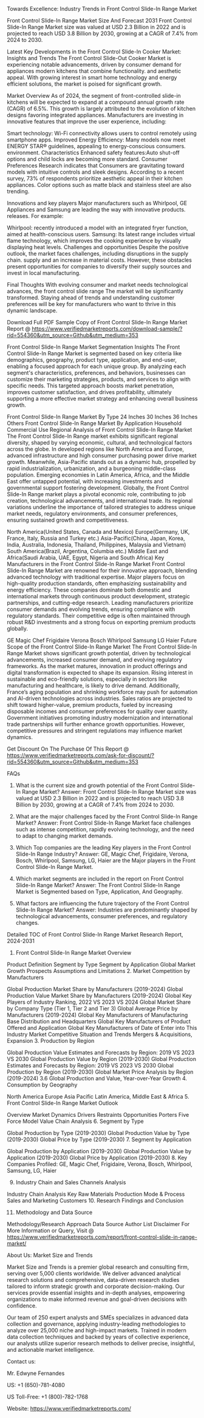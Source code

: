 Towards Excellence: Industry Trends in Front Control Slide-In Range Market


Front Control Slide-In Range Market Size And Forecast 2031
Front Control Slide-In Range Market size was valued at USD 2.3 Billion in 2022 and is projected to reach USD 3.8 Billion by 2030, growing at a CAGR of 7.4% from 2024 to 2030.

Latest Key Developments in the Front Control Slide-In Cooker Market: Insights and Trends
The Front Control Slide-Out Cooker Market is experiencing notable advancements, driven by consumer demand for appliances modern kitchens that combine functionality. and aesthetic appeal. With growing interest in smart home technology and energy efficient solutions, the market is poised for significant growth.

Market Overview
As of 2024, the segment of front-controlled slide-in kitchens will be expected to expand at a compound annual growth rate (CAGR) of 6.5%. This growth is largely attributed to the evolution of kitchen designs favoring integrated appliances. Manufacturers are investing in innovative features that improve the user experience, including:

Smart technology: Wi-Fi connectivity allows users to control remotely using smartphone apps.
Improved Energy Efficiency: Many models now meet ENERGY STAR® guidelines, appealing to energy-conscious consumers. environment.
Characteristics Enhanced safety features:Auto shut-off options and child locks are becoming more standard.
Consumer Preferences
Research indicates that Consumers are gravitating toward models with intuitive controls and sleek designs. According to a recent survey, 73% of respondents prioritize aesthetic appeal in their kitchen appliances. Color options such as matte black and stainless steel are also trending.

Innovations and key players
Major manufacturers such as Whirlpool, GE Appliances and Samsung are leading the way with innovative products. releases. For example:

Whirlpool: recently introduced a model with an integrated fryer function, aimed at health-conscious users.
Samsung: Its latest range includes virtual flame technology, which improves the cooking experience by visually displaying heat levels.
Challenges and opportunities
Despite the positive outlook, the market faces challenges, including disruptions in the supply chain. supply and an increase in material costs. However, these obstacles present opportunities for companies to diversify their supply sources and invest in local manufacturing.

Final Thoughts
With evolving consumer and market needs technological advances, the front control slide range The market will be significantly transformed. Staying ahead of trends and understanding customer preferences will be key for manufacturers who want to thrive in this dynamic landscape.

Download Full PDF Sample Copy of Front Control Slide-In Range Market Report @ https://www.verifiedmarketreports.com/download-sample/?rid=554360&utm_source=Github&utm_medium=353

Front Control Slide-In Range Market Segmentation Insights
The Front Control Slide-In Range Market is segmented based on key criteria like demographics, geography, product type, application, and end-user, enabling a focused approach for each unique group. By analyzing each segment's characteristics, preferences, and behaviors, businesses can customize their marketing strategies, products, and services to align with specific needs. This targeted approach boosts market penetration, improves customer satisfaction, and drives profitability, ultimately supporting a more effective market strategy and enhancing overall business growth.

Front Control Slide-In Range Market By Type
24 Inches
30 Inches
36 Inches
Others
Front Control Slide-In Range Market By Application
Household
Commercial Use
Regional Analysis of Front Control Slide-In Range Market
The Front Control Slide-In Range market exhibits significant regional diversity, shaped by varying economic, cultural, and technological factors across the globe. In developed regions like North America and Europe, advanced infrastructure and high consumer purchasing power drive market growth. Meanwhile, Asia-Pacific stands out as a dynamic hub, propelled by rapid industrialization, urbanization, and a burgeoning middle-class population. Emerging economies in Latin America, Africa, and the Middle East offer untapped potential, with increasing investments and governmental support fostering development. Globally, the Front Control Slide-In Range market plays a pivotal economic role, contributing to job creation, technological advancements, and international trade. Its regional variations underline the importance of tailored strategies to address unique market needs, regulatory environments, and consumer preferences, ensuring sustained growth and competitiveness.

North America(United States, Canada and Mexico)
Europe(Germany, UK, France, Italy, Russia and Turkey etc.)
Asia-Pacific(China, Japan, Korea, India, Australia, Indonesia, Thailand, Philippines, Malaysia and Vietnam)
South America(Brazil, Argentina, Columbia etc.)
Middle East and Africa(Saudi Arabia, UAE, Egypt, Nigeria and South Africa)
Key Manufacturers in the Front Control Slide-In Range Market
Front Control Slide-In Range Market are renowned for their innovative approach, blending advanced technology with traditional expertise. Major players focus on high-quality production standards, often emphasizing sustainability and energy efficiency. These companies dominate both domestic and international markets through continuous product development, strategic partnerships, and cutting-edge research. Leading manufacturers prioritize consumer demands and evolving trends, ensuring compliance with regulatory standards. Their competitive edge is often maintained through robust R&D investments and a strong focus on exporting premium products globally.

GE
Magic Chef
Frigidaire
Verona
Bosch
Whirlpool
Samsung
LG
Haier
Future Scope of the Front Control Slide-In Range Market
The Front Control Slide-In Range Market shows significant growth potential, driven by technological advancements, increased consumer demand, and evolving regulatory frameworks. As the market matures, innovation in product offerings and digital transformation is expected to shape its expansion. Rising interest in sustainable and eco-friendly solutions, especially in sectors like manufacturing and healthcare, is likely to drive demand. Additionally, France’s aging population and shrinking workforce may push for automation and AI-driven technologies across industries. Sales ratios are projected to shift toward higher-value, premium products, fueled by increasing disposable incomes and consumer preferences for quality over quantity. Government initiatives promoting industry modernization and international trade partnerships will further enhance growth opportunities. However, competitive pressures and stringent regulations may influence market dynamics.

Get Discount On The Purchase Of This Report @ https://www.verifiedmarketreports.com/ask-for-discount/?rid=554360&utm_source=Github&utm_medium=353

FAQs
1. What is the current size and growth potential of the Front Control Slide-In Range Market?
Answer: Front Control Slide-In Range Market size was valued at USD 2.3 Billion in 2022 and is projected to reach USD 3.8 Billion by 2030, growing at a CAGR of 7.4% from 2024 to 2030.

2. What are the major challenges faced by the Front Control Slide-In Range Market?
Answer: Front Control Slide-In Range Market face challenges such as intense competition, rapidly evolving technology, and the need to adapt to changing market demands.

3. Which Top companies are the leading Key players in the Front Control Slide-In Range Industry?
Answer: GE, Magic Chef, Frigidaire, Verona, Bosch, Whirlpool, Samsung, LG, Haier are the Major players in the Front Control Slide-In Range Market.

4. Which market segments are included in the report on Front Control Slide-In Range Market?
Answer: The Front Control Slide-In Range Market is Segmented based on Type, Application, And Geography.

5. What factors are influencing the future trajectory of the Front Control Slide-In Range Market?
Answer: Industries are predominantly shaped by technological advancements, consumer preferences, and regulatory changes.

Detailed TOC of Front Control Slide-In Range Market Research Report, 2024-2031
1. Front Control Slide-In Range Market Overview

Product Definition
Segment by Type
Segment by Application
Global Market Growth Prospects
Assumptions and Limitations
2. Market Competition by Manufacturers

Global Production Market Share by Manufacturers (2019-2024)
Global Production Value Market Share by Manufacturers (2019-2024)
Global Key Players of Industry Ranking, 2022 VS 2023 VS 2024
Global Market Share by Company Type (Tier 1, Tier 2 and Tier 3)
Global Average Price by Manufacturers (2019-2024)
Global Key Manufacturers of Manufacturing Base Distribution and Headquarters
Global Key Manufacturers of Product Offered and Application
Global Key Manufacturers of Date of Enter into This Industry
Market Competitive Situation and Trends
Mergers & Acquisitions, Expansion
3. Production by Region

Global Production Value Estimates and Forecasts by Region: 2019 VS 2023 VS 2030
Global Production Value by Region (2019-2030)
Global Production Estimates and Forecasts by Region: 2019 VS 2023 VS 2030
Global Production by Region (2019-2030)
Global Market Price Analysis by Region (2019-2024) 3.6 Global Production and Value, Year-over-Year Growth
4. Consumption by Geography

North America
Europe
Asia Pacific
Latin America, Middle East & Africa
5. Front Control Slide-In Range Market Outlook

Overview
Market Dynamics
Drivers
Restraints
Opportunities
Porters Five Force Model
Value Chain Analysis 
6. Segment by Type

Global Production by Type (2019-2030)
Global Production Value by Type (2019-2030)
Global Price by Type (2019-2030)
7. Segment by Application

Global Production by Application (2019-2030)
Global Production Value by Application (2019-2030)
Global Price by Application (2019-2030)
8. Key Companies Profiled: GE, Magic Chef, Frigidaire, Verona, Bosch, Whirlpool, Samsung, LG, Haier

9. Industry Chain and Sales Channels Analysis

Industry Chain Analysis
Key Raw Materials
Production Mode & Process
Sales and Marketing
Customers
10. Research Findings and Conclusion

11. Methodology and Data Source

Methodology/Research Approach
Data Source
Author List
Disclaimer
For More Information or Query, Visit @ https://www.verifiedmarketreports.com/report/front-control-slide-in-range-market/

About Us: Market Size and Trends

Market Size and Trends is a premier global research and consulting firm, serving over 5,000 clients worldwide. We deliver advanced analytical research solutions and comprehensive, data-driven research studies tailored to inform strategic growth and corporate decision-making. Our services provide essential insights and in-depth analyses, empowering organizations to make informed revenue and goal-driven decisions with confidence.

Our team of 250 expert analysts and SMEs specializes in advanced data collection and governance, applying industry-leading methodologies to analyze over 25,000 niche and high-impact markets. Trained in modern data collection techniques and backed by years of collective experience, our analysts utilize superior research methods to deliver precise, insightful, and actionable market intelligence.

Contact us:

Mr. Edwyne Fernandes

US: +1 (650)-781-4080

US Toll-Free: +1 (800)-782-1768

Website: https://www.verifiedmarketreports.com/
